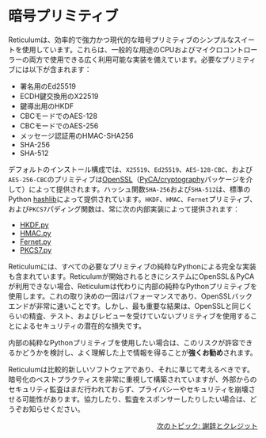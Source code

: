 # 暗号プリミティブ
Reticulumは、効率的で強力かつ現代的な暗号プリミティブのシンプルなスイートを使用しています。これらは、一般的な用途のCPUおよびマイクロコントローラーの両方で使用できる広く利用可能な実装を備えています。必要なプリミティブには以下が含まれます：

- 署名用のEd25519
- ECDH鍵交換用のX22519
- 鍵導出用のHKDF
- CBCモードでのAES-128
- CBCモードでのAES-256
- メッセージ認証用のHMAC-SHA256
- SHA-256
- SHA-512

デフォルトのインストール構成では、`X25519`、`Ed25519`、`AES-128-CBC`、および`AES-256-CBC`のプリミティブは[OpenSSL](https://www.openssl.org/)（[PyCA/cryptography](https://github.com/pyca/cryptography)パッケージを介して）によって提供されます。ハッシュ関数`SHA-256`および`SHA-512`は、標準のPython [hashlib](https://docs.python.org/3/library/hashlib.html)によって提供されています。`HKDF`、`HMAC`、`Fernet`プリミティブ、および`PKCS7`パディング関数は、常に次の内部実装によって提供されます：

- [HKDF.py](https://github.com/markqvist/Reticulum/blob/master/RNS/Cryptography/HKDF.py)
- [HMAC.py](https://github.com/markqvist/Reticulum/blob/master/RNS/Cryptography/HMAC.py)
- [Fernet.py](https://github.com/markqvist/Reticulum/blob/master/RNS/Cryptography/Fernet.py)
- [PKCS7.py](https://github.com/markqvist/Reticulum/blob/master/RNS/Cryptography/PKCS7.py)

Reticulumには、すべての必要なプリミティブの純粋なPythonによる完全な実装も含まれています。Reticulumが開始されるときにシステムにOpenSSL＆PyCAが利用できない場合、Reticulumは代わりに内部の純粋なPythonプリミティブを使用します。これの取り決めの一因はパフォーマンスであり、OpenSSLバックエンドが非常に速いことです。しかし、最も重要な結果は、OpenSSLと同じくらいの精査、テスト、およびレビューを受けていないプリミティブを使用することによるセキュリティの潜在的な損失です。

内部の純粋なPythonプリミティブを使用したい場合は、このリスクが許容できるかどうかを検討し、よく理解した上で情報を得ることが**強くお勧め**されます。

Reticulumは比較的新しいソフトウェアであり、それに準じて考えるべきです。暗号化のベストプラクティスを非常に重視して構築されていますが、外部からのセキュリティ監査はまだ行われておらず、プライバシーやセキュリティを崩壊させる可能性があります。協力したり、監査をスポンサーしたりしたい場合は、どうぞお知らせください。

<p align="right"><a href="credits_jp.html">次のトピック: 謝辞とクレジット</a></p>
